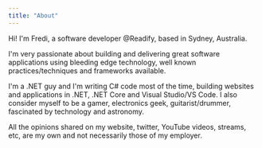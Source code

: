 ```yaml
---
title: "About"
---
```


Hi! I'm Fredi, a software developer @Readify, based in Sydney, Australia.

I'm very passionate about building and delivering great software applications using bleeding edge technology,
well known practices/techniques and frameworks available.

I'm a .NET guy and I'm writing C# code most of the time, building websites and applications
in .NET, .NET Core and Visual Studio/VS Code. I also consider myself to be a gamer, electronics geek, guitarist/drummer, fascinated by technology and astronomy.

All the opinions shared on my website, twitter, YouTube videos, streams, etc, are my own and not necessarily those of my employer.
